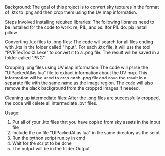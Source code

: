 Background:
The goal of this project is to convert sky textures in the format of .ktx to .png and then crop them using the UV map information.

Steps Involved Installing required libraries: 
The following libraries need to be installed for the code to work: re, PIL, and os. Ifor PIL do:
pip install pillow

Converting .ktx files to .png files:
The code will search for all files ending with .kts in the folder called "Input". For each .ktx file, it will use the tool "PVRTexToolCLI.exe" to convert it to a .png file. The result will be saved in a folder called "PNG".

Cropping .png files using UV map information: 
The code will parse the "UIPackedAtlas.lua" file to extract information about the UV map. This information will be used to crop each .png file and save the result in a separate file with the same name as the image region. The code will also remove the black background from the cropped images if needed.

Cleaning up intermediate files: After the .png files are successfully cropped, the code will delete all intermediate .pvr files.

Usage:
1. Put all of your .ktx files that you have copied from sky assets in the Input file
2. Include the uv file "UIPackedAtlas.lua" in the same directory as the scipt
3. Run the python script run.py in cmd
4. Wait for the script to be done
5. The output will be in the folder Output